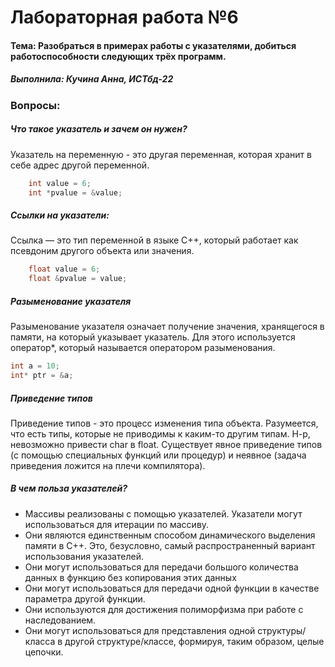 
# Лабораторная работа №6
#### Тема: Разобраться в примерах работы с указателями, добиться работоспособности следующих трёх программ.
##### Выполнила: Кучина Анна, ИСТбд-22
### Вопросы:
##### Что такое указатель и зачем он нужен?
Указатель на переменную - это другая переменная, которая хранит в себе адрес другой переменной.
```c++
	int value = 6;
    int *pvalue = &value;
```
##### Ссылки на указатели:
Ссылка — это тип переменной в языке C++, который работает как псевдоним другого объекта или значения.
```c++
	float value = 6;
    float &pvalue = value;
```
##### Разыменование указателя
Разыменование указателя означает получение значения, хранящегося в памяти, на который указывает указатель. Для этого используется оператор*, который называется оператором разыменования. 
```c++
int a = 10;
int* ptr = &a;
```
##### Приведение типов
Приведение типов - это процесс изменения типа объекта. Разумеется, что есть типы, которые не приводимы к каким-то другим типам. Н-р, невозможно привести char в float. Существует явное приведение типов (с помощью специальных функций или процедур) и неявное (задача приведения ложится на плечи компилятора).
##### В чем польза указателей?
* Массивы реализованы с помощью указателей. Указатели могут использоваться для итерации по массиву.
* Они являются единственным способом динамического выделения памяти в C++. Это, безусловно, самый распространенный вариант использования указателей.
* Они могут использоваться для передачи большого количества данных в функцию без копирования этих данных
* Они могут использоваться для передачи одной функции в качестве параметра другой функции.
* Они используются для достижения полиморфизма при работе с наследованием.
* Они могут использоваться для представления одной структуры/класса в другой структуре/классе, формируя, таким образом, целые цепочки.